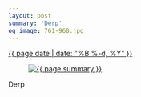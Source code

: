 ```yaml
---
layout: post
summary: 'Derp'
og_image: 761-960.jpg
---
```


<p>
 <time>
  <a href="/761">
   {{ page.date | date: "%B %-d, %Y" }}
  </a>
 </time>
 <a href="/761">
  <figure data-taken="6/10/2018">
   <img alt="{{ page.summary }}" sizes="(min-width: 700px) 50vw, calc(100vw - 2rem)" src="{{ site.assets_url }}/761-480.jpg" srcset="{{ site.assets_url }}/761-240.jpg 240w, {{ site.assets_url }}/761-480.jpg 480w, {{ site.assets_url }}/761-720.jpg 720w, {{ site.assets_url }}/761-960.jpg 960w"/>
  </figure>
 </a>
 <span>
  Derp
 </span>
</p>
